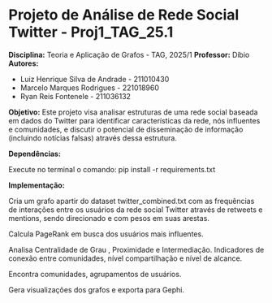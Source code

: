 # Projeto de Análise de Rede Social Twitter - Proj1_TAG_25.1

**Disciplina:** Teoria e Aplicação de Grafos - TAG, 2025/1
**Professor:** Díbio
**Autores:**
* Luiz Henrique Silva de Andrade  - 211010430
* Marcelo Marques Rodrigues - 221018960
* Ryan Reis Fontenele - 211036132

**Objetivo:** Este projeto visa analisar estruturas de uma rede social baseada em dados do Twitter para identificar características da rede, nós influentes e comunidades, e discutir o potencial de disseminação de informação (incluindo notícias falsas) através dessa estrutura.

**Dependências:**

Execute no terminal o comando:
pip install -r requirements.txt

**Implementação:**

Cria um grafo apartir do dataset twitter_combined.txt com as frequências de interações entre os usuários da rede social Twitter através de retweets e mentions, sendo direcionado e com pesos em suas arestas.

Calcula PageRank em busca dos usuários mais influentes.

Analisa Centralidade de Grau , Proximidade e Intermediação. Indicadores de conexão entre comunidades, nível compartilhação e nível de alcance.

Encontra comunidades, agrupamentos de usuários.

Gera visualizações dos grafos e exporta para Gephi.



